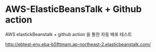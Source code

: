 # AWS-ElasticBeansTalk + Github action

AWS elastickBeanstalk + github action 을 통한 자동 배포 테스트

http://ebtest-env.eba-b5fttmam.ap-northeast-2.elasticbeanstalk.com/
